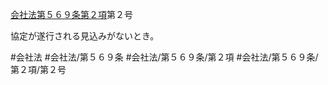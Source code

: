[会社法第５６９条第２項](会社法＿＿＿＿第５６９条第２項)第２号

協定が遂行される見込みがないとき。


#会社法
#会社法/第５６９条
#会社法/第５６９条/第２項
#会社法/第５６９条/第２項/第２号
